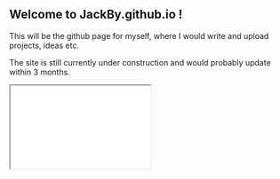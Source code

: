 ## Welcome to JackBy.github.io !

This will be the github page for myself, where I would write and upload projects, ideas etc.

The site is still currently under construction and would probably update within 3 months.

<iframe src="web_first_raw.gif" width="50%">

### Contact Me

If you have any problems, feel free to contact me via
<xjtu_jackby@qq.com> !  <br>
